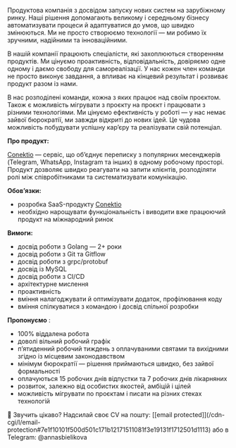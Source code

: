 Продуктова компанія з досвідом запуску нових систем на зарубіжному ринку. Наші
рішення допомагають великому і середньому бізнесу автоматизувати процеси й
адаптуватися до умов, що швидко змінюються. Ми не просто створюємо технології
— ми робимо їх зручними, надійними та інноваційними.

В нашій компанії працюють спеціалісти, які захоплюються створенням продуктів.
Ми цінуємо проактивність, відповідальність, довіряємо одне одному і даємо
свободу для самореалізації. У нас кожен член команди не просто виконує
завдання, а впливає на кінцевий результат і розвиває продукт разом із нами.

В нас розподілені команди, кожна з яких працює над своїм проєктом. Також є
можливість мігрувати з проєкту на проєкт і працювати з різними технологіями.
Ми цінуємо ефективність у роботі — у нас немає зайвої бюрократії, ми завжди
відкриті до нових ідей. Це чудова можливість побудувати успішну кар’єру та
реалізувати свій потенціал.

**Про продукт:**

[Conektio](https://conekt.io/) — сервіс, що об’єднує переписку з популярних
месенджерів (Telegram, WhatsApp, Instagram та інших) в одному робочому
просторі. Продукт дозволяє швидко реагувати на запити клієнтів, розподіляти
ролі між співробітниками та систематизувати комунікацію.

**Обов’язки:**

  * розробка SaaS-продукту [Conektio](https://conekt.io/)
  * необхідно нарощувати функціональність і виводити вже працюючий продукт на міжнародний ринок

**Вимоги:**

  * досвід роботи з Golang — 2+ роки
  * досвід роботи з Git та Gitflow
  * досвід роботи з grpc/protobuf
  * досвід із MySQL
  * досвід роботи з CI/CD
  * архітектурне мислення
  * проактивність
  * вміння налагоджувати й оптимізувати додаток, профілювання коду
  * вміння спілкуватися з командою і досвід спільної розробки

**Пропонуємо** :

  * 100% віддалена робота
  * доволі вільний робочий графік
  * п’ятиденний робочий тиждень з оплачуваними святами та вихідними згідно із місцевим законодавством
  * мінімум бюрократії — рішення приймаються швидко, без зайвої формальності
  * оплачуються 15 робочих днів відпустки та 7 робочих днів лікарняних
  * розвиток, залежно від особистих якостей, амбіцій і цілей
  * можливість мігрувати по проєктам і писати на різних стеках технологій

📩 Звучить цікаво? Надсилай своє CV на пошту: [[email protected]](/cdn-
cgi/l/email-protection#7e1f10101f500d501c171b12171511081f3e19131f1712501d1113)
або в Telegram: @annasbielikova